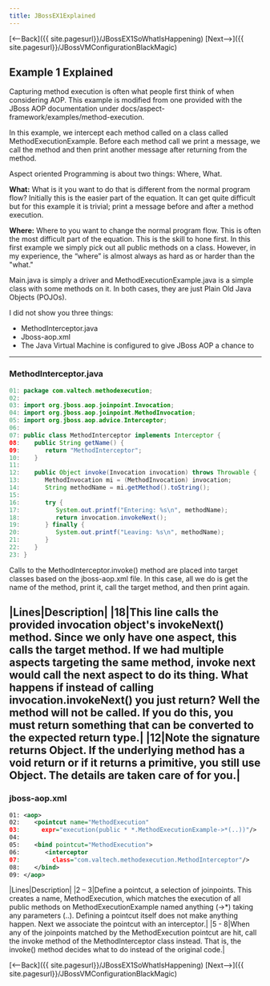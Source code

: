 ```yaml
---
title: JBossEX1Explained
---
```

[<--Back]({{ site.pagesurl}}/JBossEX1SoWhatIsHappening) [Next-->]({{ site.pagesurl}}/JBossVMConfigurationBlackMagic)

## Example 1 Explained
Capturing method execution is often what people first think of when considering AOP. This example is modified from one provided with the JBoss AOP documentation under docs/aspect-framework/examples/method-execution.

In this example, we intercept each method called on a class called MethodExecutionExample. Before each method call we print a message, we call the method and then print another message after returning from the method.

Aspect oriented Programming is about two things: Where, What.

**What:** What is it you want to do that is different from the normal program flow? Initially this is the easier part of the equation. It can get quite difficult but for this example it is trivial; print a message before and after a method execution.

**Where:** Where to you want to change the normal program flow. This is often the most difficult part of the equation. This is the skill to hone first. In this first example we simply pick out all public methods on a class. However, in my experience, the “where” is almost always as hard as or harder than the "what."

Main.java is simply a driver and MethodExecutionExample.java is a simple class with some methods on it. In both cases, they are just Plain Old Java Objects (POJOs).

I did not show you three things:
* MethodInterceptor.java
* Jboss-aop.xml
* The Java Virtual Machine is configured to give JBoss AOP a chance to 

----
### MethodInterceptor.java
```java
01: package com.valtech.methodexecution; 
02: 
03: import org.jboss.aop.joinpoint.Invocation; 
04: import org.jboss.aop.joinpoint.MethodInvocation; 
05: import org.jboss.aop.advice.Interceptor; 
06: 
07: public class MethodInterceptor implements Interceptor { 
08:    public String getName() { 
09:       return "MethodInterceptor"; 
10:    } 
11: 
12:    public Object invoke(Invocation invocation) throws Throwable { 
13:       MethodInvocation mi = (MethodInvocation) invocation; 
14:       String methodName = mi.getMethod().toString(); 
15: 
16:       try { 
17:          System.out.printf("Entering: %s\n", methodName); 
18:          return invocation.invokeNext(); 
19:       } finally { 
20:          System.out.printf("Leaving: %s\n", methodName); 
21:       } 
22:    } 
23: } 
```
Calls to the MethodInterceptor.invoke() method are placed into target classes based on the jboss-aop.xml file. In this case, all we do is get the name of the method, print it, call the target method, and then print again.

|Lines|Description|
|18|This line calls the provided invocation object's invokeNext() method. Since we only have one aspect, this calls the target method. If we had multiple aspects targeting the same method, invoke next would call the next aspect to do its thing. What happens if instead of calling invocation.invokeNext() you just return? Well the method will not be called. If you do this, you must return something that can be converted to the expected return type.|
|12|Note the signature returns Object. If the underlying method has a void return or if it returns a primitive, you still use Object. The details are taken care of for you.|
----
### jboss-aop.xml
```xml
01: <aop> 
02:    <pointcut name="MethodExecution" 
03:      expr="execution(public * *.MethodExecutionExample->*(..))"/> 
04:     
05:    <bind pointcut="MethodExecution"> 
06:       <interceptor 
07:         class="com.valtech.methodexecution.MethodInterceptor"/> 
08:    </bind> 
09: </aop> 
```
|Lines|Description|
|2 – 3|Define a pointcut, a selection of joinpoints. This creates a name, MethodExecution, which matches the execution of all public methods on MethodExecutionExample named anything (->*) taking any parameters (..). Defining a pointcut itself does not make anything happen. Next we associate the pointcut with an interceptor.|
|5 - 8|When any of the joinpoints matched by the MethodExecution pointcut are hit, call the invoke method of the MethodInterceptor class instead. That is, the invoke() method decides what to do instead of the original code.|

[<--Back]({{ site.pagesurl}}/JBossEX1SoWhatIsHappening) [Next-->]({{ site.pagesurl}}/JBossVMConfigurationBlackMagic)

